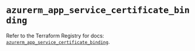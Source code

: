 # `azurerm_app_service_certificate_binding`

Refer to the Terraform Registry for docs: [`azurerm_app_service_certificate_binding`](https://registry.terraform.io/providers/hashicorp/azurerm/4.40.0/docs/resources/app_service_certificate_binding).
